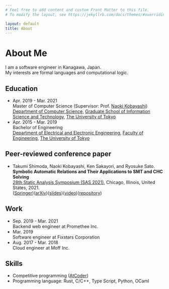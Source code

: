 ```yaml
---
# Feel free to add content and custom Front Matter to this file.
# To modify the layout, see https://jekyllrb.com/docs/themes/#overriding-theme-defaults

layout: default
title: About
---
```


# About Me

I am a software engineer in Kanagawa, Japan.  
My interests are formal languages and computational logic.

## Education

- Apr. 2019 - Mar. 2021  
  Master of Computer Science (Supervisor: Prof. [Naoki Kobayashi](http://www-kb.is.s.u-tokyo.ac.jp/~koba/))  
  [Department of Computer Science](http://www.is.s.u-tokyo.ac.jp/english), [Graduate School of Information Science and Technology](http://www.i.u-tokyo.ac.jp/index_e.shtml), [The University of Tokyo](http://www.u-tokyo.ac.jp/en)
- Apr. 2015 - Mar. 2019  
  Bachelor of Engineering  
  [Department of Electrical and Electronic Engineering](https://www.ee.t.u-tokyo.ac.jp), [Faculty of Engineering](https://www.t.u-tokyo.ac.jp), [The University of Tokyo](http://www.u-tokyo.ac.jp/en)

## Peer-reviewed conference paper

- Takumi Shimoda, Naoki Kobayashi, Ken Sakayori, and Ryosuke Sato.  
  **Symbolic Automatic Relations and Their Applications to SMT and CHC Solving**  
  [28th Static Analysis Symposium (SAS 2021)](https://conf.researchr.org/home/sas-2021), Chicago, Illinois, United States, 2021.  
  ([Springer](https://link.springer.com/chapter/10.1007/978-3-030-88806-0_20))([arXiv](https://arxiv.org/abs/2108.07642))([slides](/pub/sas21_slides.pdf))([video](https://youtu.be/QovzWDpPrJs))([repository](https://bitbucket.org/ryosu_sato/sarsmt/src/master/))

## Work

- Sep. 2019 - Mar. 2021  
  Backend web engineer at Promethee Inc.
- Mar. 2019  
  Software engineer at Fixstars Corporation
- Aug. 2017 - Mar. 2018  
  Cloud engineer at Moff Inc.

## Skills

- Competitive programming ([AtCoder](https://atcoder.jp/users/darshimo))
- Programming language: Rust, C/C++, Type Script, Python, OCaml
